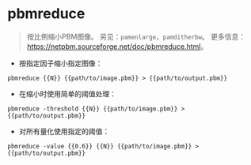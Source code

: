 # pbmreduce

> 按比例缩小PBM图像。
> 另见：`pamenlarge`，`pamditherbw`。
> 更多信息：<https://netpbm.sourceforge.net/doc/pbmreduce.html>。

- 按指定因子缩小指定图像：

`pbmreduce {{N}} {{path/to/image.pbm}} > {{path/to/output.pbm}}`

- 在缩小时使用简单的阈值处理：

`pbmreduce -threshold {{N}} {{path/to/image.pbm}} > {{path/to/output.pbm}}`

- 对所有量化使用指定的阈值：

`pbmreduce -value {{0.6}} {{N}} {{path/to/image.pbm}} > {{path/to/output.pbm}}`
